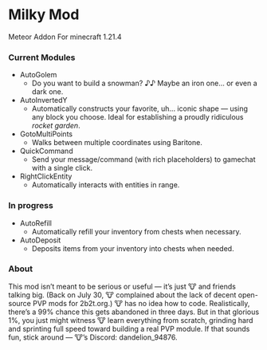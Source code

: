 # Milky Mod
Meteor Addon For minecraft 1.21.4

### Current Modules
- AutoGolem
  - Do you want to build a snowman? ♪♪ Maybe an iron one... or even a dark one.
- AutoInvertedY
  - Automatically constructs your favorite, uh... iconic shape — using any block you choose. Ideal for establishing a proudly ridiculous *rocket garden*.
- GotoMultiPoints
   - Walks between multiple coordinates using Baritone.
- QuickCommand
  - Send your message/command (with rich placeholders) to gamechat with a single click.
- RightClickEntity
  - Automatically interacts with entities in range.

### In progress
- AutoRefill
  - Automatically refill your inventory from chests when necessary.
- AutoDeposit
  - Deposits items from your inventory into chests when needed.

### About
This mod isn’t meant to be serious or useful — it’s just 🐮 and friends talking big. (Back on July 30, 🐮 complained about the lack of decent open-source PVP mods for 2b2t.org.) 🐮 has no idea how to code. Realistically, there’s a 99% chance this gets abandoned in three days. But in that glorious 1%, you just might witness 🐮 learn everything from scratch, grinding hard and sprinting full speed toward building a real PVP module. If that sounds fun, stick around — 🐮’s Discord: dandelion_94876.
